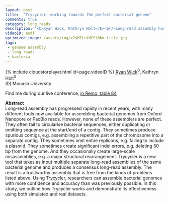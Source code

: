 ```yaml
---
layout: post
title:  "Trycycler: working towards the perfect bacterial genome"
comments: true
category: long_reads
description: "<b>Ryan Wick, Kathryn Holt</b><br/>Long-read assembly has progressed rapidly in recen..."
videoID: asdf
optimized_image: /assets/img/x2yM7LcXdCSi0bm_title.jpg
tags:
 - genome assembly
 - long reads
 - bacteria
---
```

{% include cloudstorplayer.html id=page.videoID %}
[<u>Ryan Wick</u>](https://github.com/rrwick)<sup>0</sup>, Kathryn Holt<sup>0</sup><br/>
\(0\) Monash University

Find me during our live conference, [in Remo, table 84](https://remo.co)

<b>Abstract</b><br/>
Long-read assembly has progressed rapidly in recent years, with many different tools now available for assembling bacterial genomes from Oxford Nanopore or PacBio reads. However, none of these assemblers are perfect. They often fail to circularise bacterial sequences, either duplicating or omitting sequence at the start/end of a contig. They sometimes produce spurious contigs, e.g. assembling a repetitive part of the chromosome into a separate contig. They sometimes omit entire replicons, e.g. failing to include a plasmid. They sometimes create significant indel errors, e.g. deleting 50 bp from the genome. And they occasionally create large-scale misassemblies, e.g. a major structural rearrangement. Trycycler is a new tool that takes as input multiple separate long-read assemblies of the same bacterial genome and produces a consensus long-read assembly. The result is a trustworthy assembly that is free from the kinds of problems listed above. Using Trycycler, researchers can assemble bacterial genomes with more confidence and accuracy than was previously possible. In this study, we outline how Trycycler works and demonstrate its effectiveness using both simulated and real datasets.
